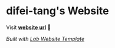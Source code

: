 
# difei-tang's Website

Visit **[website url](#)** 🚀

_Built with [Lab Website Template](https://greene-lab.gitbook.io/lab-website-template-docs)_
